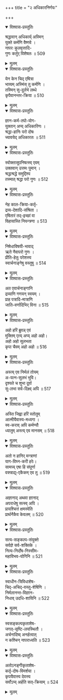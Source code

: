 +++
title = "२ अधिकारनिर्णयः"

+++
<details open><summary>विश्वास-प्रस्तुतिः</summary>

श्रद्धावान् अधिकार्य् अस्मिन्  
युक्ते कर्मणि वैष्णवे ।  
नापरः कुलवृत्तादि-  
गुणः कर्तुर् विशेषतः ॥ 509
</details>

<details><summary>मूलम्</summary>

श्रद्धावानधिकार्यस्मिन् युक्ते कर्मणि वैष्णवे ।  
नापरः कुलवृत्तादिगुणः कर्तुर्विशेषतः ॥ 509
</details>


<details open><summary>विश्वास-प्रस्तुतिः</summary>

येन केन चिद् एषित्रा  
भाव्यम् अस्मिंस् तु कर्मणि ।  
तस्मिन् सु-दुर्लभे लब्धे  
कृपैवानन्तर-क्रिया ॥ 510
</details>

<details><summary>मूलम्</summary>

येन केन चिदेषित्रा भाव्यमस्मिंस्तु कर्मणि ।  
तस्मिन् सुदुर्लभे लब्धे कृपैवानन्तरक्रिया ॥ 510
</details>


<details open><summary>विश्वास-प्रस्तुतिः</summary>

ज्ञान-कर्म-तपो-योग-  
युक्तान् अप्य् अधिकारिणः ।  
श्रद्धा-हानिः परो दोषः  
च्यावयेद् अधिकारतः ॥ 511
</details>

<details><summary>मूलम्</summary>

ज्ञानकर्मतपोयोगयुक्तानप्यधिकारिणः ।  
श्रद्धाहानिः परो दोषः च्यावयेदधिकारतः ॥ 511
</details>


<details open><summary>विश्वास-प्रस्तुतिः</summary>

स्वोक्तासूपनिषत्स्व् एवम्  
उक्तवान् उत्तमः पुमान् ।  
श्रद्धाश्रद्धे समुद्दिश्य  
तस्मात् श्रद्धा परो गुणः ॥ 512
</details>

<details><summary>मूलम्</summary>

स्वोक्तासूपनिषत्स्वेवम् उक्तवानुत्तमः पुमान् ।  
श्रद्धाश्रद्धे समुद्दिश्य तस्मात् श्रद्धा परो गुणः ॥ 512
</details>


<details open><summary>विश्वास-प्रस्तुतिः</summary>

नेह काल-क्रिया-कर्तृ-  
द्रव्य-देशादि-संश्रिता ।  
एषितारं तद्-इच्छां वा  
विहायास्ति नियन्त्रणा ॥ 513
</details>

<details><summary>मूलम्</summary>

नेह कालक्रियाकर्तृद्रव्यदेशादिसंश्रिता ।  
एषितारं तदिच्छां वा विहायास्ति नियन्त्रणा ॥ 513
</details>


<details open><summary>विश्वास-प्रस्तुतिः</summary>

निषेधाविषयी-भावाद्  
ऋते नैवापरो गुणः ।  
प्रीति-हेतुः परेशस्य  
स्वार्चनाङ्गेषु वस्तुषु ॥ 514
</details>

<details><summary>मूलम्</summary>

निषेधाविषयीभावाद् ऋते नैवापरो गुणः ।  
प्रीतिहेतुः परेशस्य स्वार्चनाङ्गेषु वस्तुषु ॥ 514
</details>


<details open><summary>विश्वास-प्रस्तुतिः</summary>

अत एवार्चनाङ्गानि  
द्रव्याणि गणयन् स्वयम् ।  
प्राह पत्रादि-मात्राणि  
जाति-वर्णादिभिर् विना ॥ 515
</details>

<details><summary>मूलम्</summary>

अत एवार्चनाङ्गानि द्रव्याणि गणयन् स्वयम् ।  
प्राह पत्रादिमात्राणि जातिवर्णादिभिर्विना ॥ 515
</details>


<details open><summary>विश्वास-प्रस्तुतिः</summary>

अहो हरिं ब्रुवन्न् एवं  
मुक्तिम् एत्य् अप्य् अहो अहो।  
अहो अहो सुलभता  
कृपा चैवम् अहो अहो ॥ 516
</details>

<details><summary>मूलम्</summary>

अहो हरिं ब्रुवन्नेवं मुक्तिमेत्यप्यहो अहो।  
अहो अहो सुलभता कृपा चैवमहो अहो ॥ 516
</details>


<details open><summary>विश्वास-प्रस्तुतिः</summary>

अस्त्य् एव निर्मलं तोयम्  
अ-यत्न-सुलभं भुवि।  
दृश्यते च शुभा दूर्वा  
सु-लभा सर्व-दिक्ष्व् अपि ॥ 517
</details>

<details><summary>मूलम्</summary>

अस्त्येव निर्मलं तोयमयत्नसुलभं भुवि।  
दृश्यते च शुभा दूर्वा सुलभा सर्वदिक्ष्वपि ॥ 517
</details>


<details open><summary>विश्वास-प्रस्तुतिः</summary>

अस्ति जिह्वा हरिं स्तोतुम्  
आत्मीयैवास्य-मध्यगा ।  
स्व-कराव् अपि कर्मण्यौ  
ध्यातुम् अस्त्य् एव मानसम् ॥ 518
</details>

<details><summary>मूलम्</summary>

अस्ति जिह्वा हरिं स्तोतुम् आत्मीयैवास्यमध्यगा ।  
स्वकरावपि कर्मण्यौ ध्यातुमस्त्येव मानसम् ॥ 518
</details>


<details open><summary>विश्वास-प्रस्तुतिः</summary>

अतो न हानिर् मन्त्राणां  
याग-विघ्न-करी हरेः।  
सामग्र्य् एषा हि संपूर्णा  
वक्त्राद्य्-एकैकम् एव तु ॥ 519
</details>

<details><summary>मूलम्</summary>

अतो न हानिर्मन्त्राणां यागविघ्नकरी हरेः।  
सामग्र्येषा हि संपूर्णा वक्त्राद्येकैकमेव तु ॥ 519
</details>


<details open><summary>विश्वास-प्रस्तुतिः</summary>

अज्ञानाद् अथवा ज्ञानाद्  
अपराधेषु सत्स्व् अपि ।  
प्रायश्चित्तं क्षमस्वेति  
प्रार्थनैकैव केवलम् ॥ 520
</details>

<details><summary>मूलम्</summary>

अज्ञानादथवा ज्ञानाद् अपराधेषु सत्स्वपि ।  
प्रायश्चित्तं क्षमस्वेति प्रार्थनैकैव केवलम् ॥ 520
</details>


<details open><summary>विश्वास-प्रस्तुतिः</summary>

सत्य-सङ्कल्प-संयुक्ते  
सर्वज्ञे सर्व-शक्तिके ।  
नित्य-निर्दोष-निस्सीम-  
महाविभव-योगिनि ॥ 521
</details>

<details><summary>मूलम्</summary>

सत्यसङ्कल्पसंयुक्ते सर्वज्ञे सर्वशक्तिके ।  
नित्यनिर्दोषनिस्सीममहाविभवयोगिनि ॥ 521
</details>


<details open><summary>विश्वास-प्रस्तुतिः</summary>

स्वाधीन-त्रिविधाशेष-  
चिद्-अचिद्-वस्तु-शेषिणि ।  
निर्मलानन्त-विज्ञान-  
निधाव् उदधि-शायिनि ॥ 522
</details>

<details><summary>मूलम्</summary>

स्वाधीनत्रिविधाशेषचिदचिद्वस्तुशेषिणि ।  
निर्मलानन्तविज्ञाननिधावुदधिशायिनि ॥ 522
</details>


<details open><summary>विश्वास-प्रस्तुतिः</summary>

स्वसङ्कल्पकृताशेष-  
जगत्-सृष्टि-लयस्थितौ ।  
अर्चनादिष्व् अनर्हत्वात्  
न कश्चिन् नापराध्यति ॥ 523
</details>

<details><summary>मूलम्</summary>

स्वसङ्कल्पकृताशेषजगत्सृष्टिलयस्थितौ ।  
अर्चनादिष्वनर्हत्वात् न कश्चिन्नापराध्यति ॥ 523
</details>


<details open><summary>विश्वास-प्रस्तुतिः</summary>

अतोऽनङ्गीकृताशेष-  
कर्तृ-दोष-विमर्शया ।  
कृपयैवास्य देवस्य  
सर्वोऽप्य् अर्हति सत्-क्रियाम् ॥ 524
</details>

<details><summary>मूलम्</summary>

अतोऽनङ्गीकृताशेषकर्तृदोषविमर्शया ।  
कृपयैवास्य देवस्य सर्वोऽप्यर्हति सत्क्रियाम् ॥ 524
</details>

